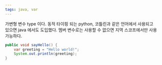 ```yaml
---
tags: java, var
---
```

가변형 변수 type 이다. 동적 타이핑 되는 python, 코틀린과 같은 언어에서 사용되고 있으면 java 에서도 도입했다.
멤버 변수로는 사용할 수 없으면 지역 스코프에서만 사용 가능하다. 
```java
public void sayHello() {
    var greeting = "Hello world!";
    System.out.println(greeting);
}
```

